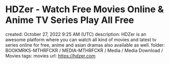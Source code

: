 # HDZer - Watch Free Movies Online & Anime TV Series Play All Free

created: October 27, 2022 9:25 AM (UTC)
description: HDZer is an awesome platform where you can watch all kind of movies and latest tv series online for free, anime and asian dramas also available as well.
folder: BOOKMRKS-MTHRFCKR / MEDIA-MTHRFCKR / Media / Media Download / Movies
tags: movies
url: https://hdzer.com